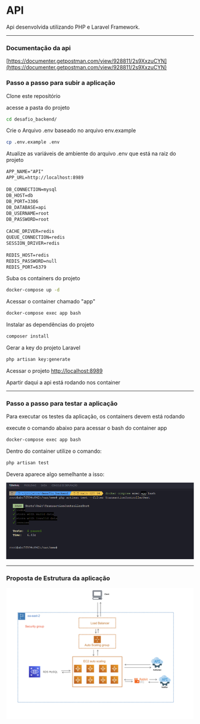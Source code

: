 
# API

Api desenvolvida utilizando PHP e Laravel Framework.

--- 
### Documentação da api
[https://documenter.getpostman.com/view/928811/2s9XxzuCYN](https://documenter.getpostman.com/view/928811/2s9XxzuCYN)



### Passo a passo para subir a aplicação
Clone este repositório


acesse a pasta do projeto
 
```sh
cd desafio_backend/
```

Crie o Arquivo .env baseado no arquivo env.example
```sh
cp .env.example .env
```


Atualize as variáveis de ambiente do arquivo .env que está na raiz do projeto
```dosini
APP_NAME="API"
APP_URL=http://localhost:8989

DB_CONNECTION=mysql
DB_HOST=db
DB_PORT=3306
DB_DATABASE=api
DB_USERNAME=root
DB_PASSWORD=root

CACHE_DRIVER=redis
QUEUE_CONNECTION=redis
SESSION_DRIVER=redis

REDIS_HOST=redis
REDIS_PASSWORD=null
REDIS_PORT=6379
```


Suba os containers do projeto
```sh
docker-compose up -d
```


Acessar o container chamado "app"
```sh
docker-compose exec app bash
```


Instalar as dependências do projeto
```sh
composer install
```


Gerar a key do projeto Laravel
```sh
php artisan key:generate
```


Acessar o projeto
[http://localhost:8989](http://localhost:8989)

Apartir daqui a api está rodando nos container

--- 


### Passo a passo para testar a aplicação

Para executar os testes da aplicação, os containers devem está rodando 

execute o comando abaixo para acessar o bash do container app
```sh
docker-compose exec app bash
```
Dentro do container utilize o comando:
```sh
php artisan test
```
Devera aparece algo semelhante a isso:

<img src="https://github.com/janderfrancisco/desafio_backend/blob/main/public/assets/tests.png">

 
--- 
### Proposta de Estrutura da aplicação 

<img src="https://github.com/janderfrancisco/desafio_backend/blob/main/public/assets/estrutura.jpg">
 
